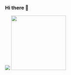 ### Hi there 👋

<div>
   <img height=.'180cm' src='https://github-readme-stats.vercel.app/api?username=costalucs)](https://github.com/anuraghazra/github-readme-stats'/>
      <img height='180cm' src='https://github-readme-stats.vercel.app/api/top-langs/?username=costalucs&count_private=true&layout=compact&theme=dracula'>  

  
</div>
  



<!--
**costalucs/costalucs** is a ✨ _special_ ✨ repository because its `README.md` (this file) appears on your GitHub profile.

Here are some ideas to get you started:

- 🔭 I’m currently working on ...
- 🌱 I’m currently learning ...
- 👯 I’m looking to collaborate on ...
- 🤔 I’m looking for help with ...
- 💬 Ask me about ...
- 📫 How to reach me: ...
- 😄 Pronouns: ...
- ⚡ Fun fact: ...
-->
